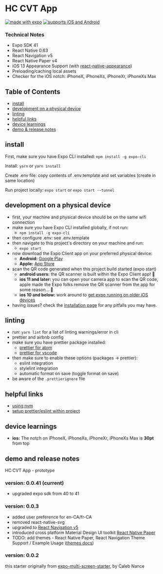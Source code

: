# HC CVT App


[![made with expo](https://img.shields.io/badge/MADE%20WITH%20EXPO-000.svg?style=for-the-badge&logo=expo&labelColor=4630eb&logoWidth=20)](https://github.com/expo/expo) [![supports iOS and Android](https://img.shields.io/badge/Platforms-Native-4630EB.svg?style=for-the-badge&logo=EXPO&labelColor=000&logoColor=fff)](https://github.com/expo/expo)

### Technical Notes

- Expo SDK 41
- React Native 0.63
- React Navigation v5
- React Native Paper v4
- iOS 13 Appearance Support (with [react-native-appearance](https://github.com/expo/react-native-appearance))
- Preloading/caching local assets
- Checker for the iOS notch: iPhoneX, iPhoneXs, iPhoneXr, iPhoneXs Max

## Table of Contents

- [install](#install)
- [development on a physical device](#development-on-a-physical-device)
- [linting](#linting)
- [helpful links](#helpful-links)
- [device learnings](#device-learnings)
- [demo & release notes](#demo-and-release-notes)

## install

First, make sure you have Expo CLI installed: `npm install -g expo-cli`

Install: `yarn` or `yarn install`

Create .env file: copy contents of .env.template and set variables (create in same location)

Run project locally: `expo start` or `expo start --tunnel`

## development on a physical device

- first, your machine and physical device should be on the same wifi connection
- make sure you have Expo CLI installed globally, if not run:
  - `npm install -g expo-cli`
- then configure .env: see .env.template
- then navigate to this project's directory on your machine and run:
  - `expo start`
- now download the Expo Client app on your preferred physical device:
  - **Android:** [Google Play](https://play.google.com/store/apps/details?id=host.exp.exponent)
  - **Apple:** [App Store](https://itunes.apple.com/us/app/expo-client/id982107779)
- scan the QR code generated when this project build started (expo start)
  - **android users:** the QR scanner is built within the Expo Client app! 🤗
  - **ios 11 and later:** you can open your camera app to scan the QR code, apple made the Expo folks remove the QR scanner from the app for some reason... 🤔
  - **ios 10 and below:** work around to [get expo running on older iOS devices](https://blog.calebnance.com/expo/getting-expo-to-work-on-older-iphones-with-no-qr-support.html)
- having issues? check the [installation page](https://docs.expo.io/versions/latest/introduction/installation) for any pitfalls you may have.

## linting

- run: `yarn lint` for a list of linting warnings/error in cli
- prettier and airbnb config
- make sure you have prettier package installed:
  - [prettier for atom](https://atom.io/packages/prettier-atom)
  - [prettier for vscode](https://marketplace.visualstudio.com/items?itemName=esbenp.prettier-vscode)
- then make sure to enable these options (packages → prettier):
  - eslint integration
  - stylelint integration
  - automatic format on save (toggle format on save)
- be aware of the `.prettierignore` file

## helpful links

- [using nvm](https://davidwalsh.name/nvm)
- [setup prettier/eslint within project](https://blog.echobind.com/integrating-prettier-eslint-airbnb-style-guide-in-vscode-47f07b5d7d6a)

## device learnings

- **ios:** The notch on iPhoneX, iPhoneXs, iPhoneXr, iPhoneXs Max is **30pt** from top

## demo and release notes

HC CVT App - prototype

### version: 0.0.41 (current)

- upgraded expo sdk from 40 to 41

### version: 0.0.3

- added user preference for en-CA/fr-CA
- removed react-native-svg
- upgraded to [React Navigation v5](https://reactnavigation.org/docs/upgrading-from-4.x/)
- introduced cross platform Material Design UI toolkit [React Native Paper](https://reactnativepaper.com/)
- TODO: add themes - React Native Paper, React Navigation Theme Support / Example Usage ([themes docs](https://reactnavigation.org/docs/themes))

### version: 0.0.2

this starter originally from [expo-multi-screen-starter](https://github.com/calebnance/expo-multi-screen-starter), by Caleb Nance
